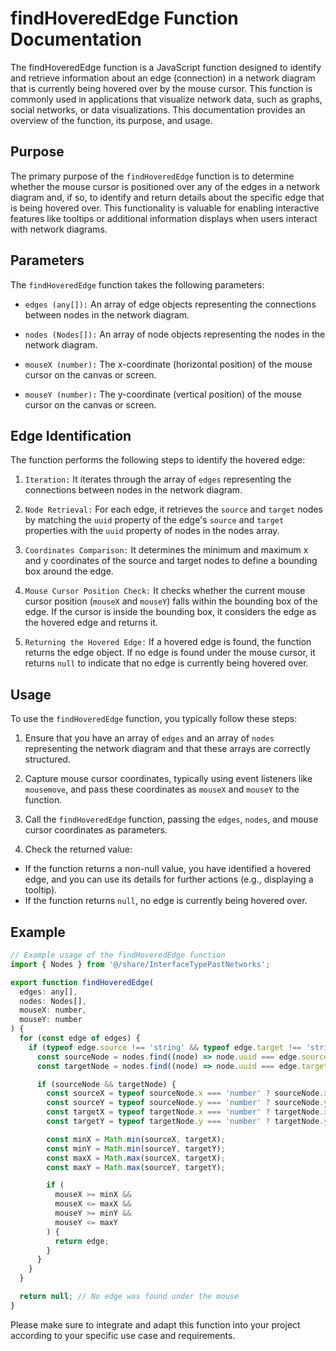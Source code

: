 # findHoveredEdge Function Documentation
The findHoveredEdge function is a JavaScript function designed to identify and retrieve information about an edge (connection) in a network diagram that is currently being hovered over by the mouse cursor. This function is commonly used in applications that visualize network data, such as graphs, social networks, or data visualizations. This documentation provides an overview of the function, its purpose, and usage.

## Purpose
The primary purpose of the `findHoveredEdge` function is to determine whether the mouse cursor is positioned over any of the edges in a network diagram and, if so, to identify and return details about the specific edge that is being hovered over. This functionality is valuable for enabling interactive features like tooltips or additional information displays when users interact with network diagrams.

## Parameters
The `findHoveredEdge` function takes the following parameters:

- `edges (any[]):` An array of edge objects representing the connections between nodes in the network diagram.

- `nodes (Nodes[]):` An array of node objects representing the nodes in the network diagram.

- `mouseX (number):` The x-coordinate (horizontal position) of the mouse cursor on the canvas or screen.

- `mouseY (number):` The y-coordinate (vertical position) of the mouse cursor on the canvas or screen.

## Edge Identification
The function performs the following steps to identify the hovered edge:

1) `Iteration:` It iterates through the array of `edges` representing the connections between nodes in the network diagram.

2) `Node Retrieval:` For each edge, it retrieves the `source` and `target` nodes by matching the `uuid` property of the edge's `source` and `target` properties with the `uuid` property of nodes in the nodes array.

3) `Coordinates Comparison:` It determines the minimum and maximum x and y coordinates of the source and target nodes to define a bounding box around the edge.

4) `Mouse Cursor Position Check:` It checks whether the current mouse cursor position (`mouseX` and `mouseY`) falls within the bounding box of the edge. If the cursor is inside the bounding box, it considers the edge as the hovered edge and returns it.

5) `Returning the Hovered Edge:` If a hovered edge is found, the function returns the edge object. If no edge is found under the mouse cursor, it returns `null` to indicate that no edge is currently being hovered over.

## Usage
To use the `findHoveredEdge` function, you typically follow these steps:

1) Ensure that you have an array of `edges` and an array of `nodes` representing the network diagram and that these arrays are correctly structured.

2) Capture mouse cursor coordinates, typically using event listeners like `mousemove`, and pass these coordinates as `mouseX` and `mouseY` to the function.

3) Call the `findHoveredEdge` function, passing the `edges`, `nodes`, and mouse cursor coordinates as parameters.

4) Check the returned value:

- If the function returns a non-null value, you have identified a hovered edge, and you can use its details for further actions (e.g., displaying a tooltip).
- If the function returns `null`, no edge is currently being hovered over.

## Example

```jsx
// Example usage of the findHoveredEdge function
import { Nodes } from '@/share/InterfaceTypePastNetworks';

export function findHoveredEdge(
  edges: any[],
  nodes: Nodes[],
  mouseX: number,
  mouseY: number
) {
  for (const edge of edges) {
    if (typeof edge.source !== 'string' && typeof edge.target !== 'string') {
      const sourceNode = nodes.find((node) => node.uuid === edge.source.uuid);
      const targetNode = nodes.find((node) => node.uuid === edge.target.uuid);

      if (sourceNode && targetNode) {
        const sourceX = typeof sourceNode.x === 'number' ? sourceNode.x : 0;
        const sourceY = typeof sourceNode.y === 'number' ? sourceNode.y : 0;
        const targetX = typeof targetNode.x === 'number' ? targetNode.x : 0;
        const targetY = typeof targetNode.y === 'number' ? targetNode.y : 0;

        const minX = Math.min(sourceX, targetX);
        const minY = Math.min(sourceY, targetY);
        const maxX = Math.max(sourceX, targetX);
        const maxY = Math.max(sourceY, targetY);

        if (
          mouseX >= minX &&
          mouseX <= maxX &&
          mouseY >= minY &&
          mouseY <= maxY
        ) {
          return edge;
        }
      }
    }
  }

  return null; // No edge was found under the mouse
}


```

Please make sure to integrate and adapt this function into your project according to your specific use case and requirements.
